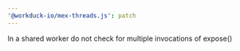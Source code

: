 ```yaml
---
'@workduck-io/mex-threads.js': patch
---
```


In a shared worker do not check for multiple invocations of expose()
